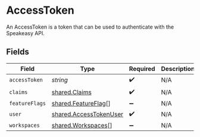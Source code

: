 # AccessToken

An AccessToken is a token that can be used to authenticate with the Speakeasy API.


## Fields

| Field                                                                   | Type                                                                    | Required                                                                | Description                                                             |
| ----------------------------------------------------------------------- | ----------------------------------------------------------------------- | ----------------------------------------------------------------------- | ----------------------------------------------------------------------- |
| `accessToken`                                                           | *string*                                                                | :heavy_check_mark:                                                      | N/A                                                                     |
| `claims`                                                                | [shared.Claims](../../../sdk/models/shared/claims.md)                   | :heavy_check_mark:                                                      | N/A                                                                     |
| `featureFlags`                                                          | [shared.FeatureFlag](../../../sdk/models/shared/featureflag.md)[]       | :heavy_minus_sign:                                                      | N/A                                                                     |
| `user`                                                                  | [shared.AccessTokenUser](../../../sdk/models/shared/accesstokenuser.md) | :heavy_check_mark:                                                      | N/A                                                                     |
| `workspaces`                                                            | [shared.Workspaces](../../../sdk/models/shared/workspaces.md)[]         | :heavy_minus_sign:                                                      | N/A                                                                     |